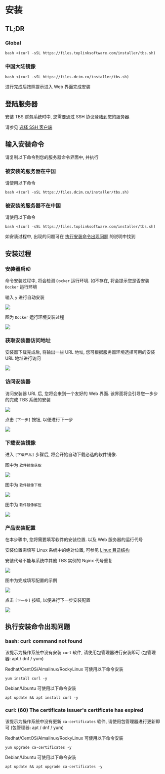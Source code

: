 # 安装

## TL;DR

### Global
```
bash <(curl -sSL https://files.toplinksoftware.com/installer/tbs.sh)
```

### 中国大陆镜像
```
bash <(curl -sSL https://files.dcim.co/installer/tbs.sh)
```

进行完成后按照提示进入 Web 界面完成安装

## 登陆服务器
安装 TBS 财务系统时中, 您需要通过 SSH 协议登陆到您的服务器.

请参见 [选择 SSH 客户端](/docs/tech/linux/connect-to-server/choose%20ssh%20client)

## 输入安装命令

请复制以下命令到您的服务器命令界面中, 并执行

### 被安装的服务器在中国
请使用以下命令
```
bash <(curl -sSL https://files.dcim.co/installer/tbs.sh)
```

### 被安装的服务器不在中国
请使用以下命令
```
bash <(curl -sSL https://files.toplinksoftware.com/installer/tbs.sh)
```

如安装过程中, 出现的问题可在 [执行安装命令出现问题](#执行安装命令出现问题) 的说明中找到

## 安装过程

### 安装器启动

命令安装过程中, 将会检测 `Docker` 运行环境. 如不存在, 将会提示您是否安装 `Docker` 运行环境

输入 `y` 进行自动安装

![](./img/install/docker-install-confirm.png)

图为 `Docker` 运行环境安装过程

![](./img/install/docker-install-log.png)

### 获取安装器访问地址

安装器下载完成后, 将输出一些 URL 地址, 您可根据服务器环境选择可用的安装 URL 地址进行访问

![](./img/install/docker-url-notice.png)

### 访问安装器

访问安装器 URL 后, 您将会来到一个友好的 Web 界面. 该界面将会引导您一步步的完成 TBS 系统的安装

![](./img/install/installer-ui-1.png)

点击 `[下一步]` 按钮, 以便进行下一步

![](./img/install/installer-ui-1-2.png)

### 下载安装镜像

进入 `[下载产品]` 步骤后, 将会开始自动下载必选的软件镜像.

图中为 `软件镜像获取`

![](./img/install/installer-ui-2-1.png)

图中为 `软件镜像下载`

![](./img/install/installer-ui-2-2.png)

图中为 `软件镜像解压`

![](./img/install/installer-ui-2-3.png)

### 产品安装配置

在本步骤中, 您将需要填写软件的安装位置. 以及 Web 服务器的运行代号

安装位置需填写 Linux 系统中的绝对位置, 可参见 [Linux 目录结构](/docs/tech/linux/file-and-folder/structure)

安装代号不能与系统中其他 TBS 实例的 Nginx 代号重复

![](./img/install/installer-ui-3-1.png)

图中为完成填写配置的示例

![](./img/install/installer-ui-3-2.png)

点击 `[下一步]` 按钮, 以便进行下一步安装配置

![](./img/install/installer-ui-3-3.png)

## 执行安装命令出现问题

### bash: curl: command not found

该提示为操作系统中没有安装 `curl` 软件, 请使用包管理器进行安装即可 (包管理器: apt / dnf / yum)

Redhat/CentOS/Almalinux/RockyLinux 可使用以下命令安装
```
yum install curl -y
```

Debian/Ubuntu 可使用以下命令安装
```
apt update && apt install curl -y
```

### curl: (60) The certificate issuer's certificate has expired

该提示为操作系统中没有更新 `ca-certificates` 软件, 请使用包管理器进行更新即可 (包管理器: apt / dnf / yum)

Redhat/CentOS/Almalinux/RockyLinux 可使用以下命令安装
```
yum upgrade ca-certificates -y
```

Debian/Ubuntu 可使用以下命令安装
```
apt update && apt upgrade ca-certificates -y
```